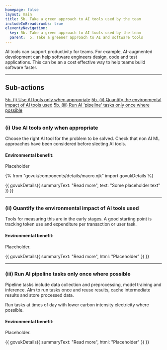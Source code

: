 ```yaml
---
homepage: false
layout: main
title: 5b. Take a green approach to AI tools used by the team
includeInBreadcrumbs: true
eleventyNavigation:
  key: 5b. Take a green approach to AI tools used by the team
  parent:  5. Take a greener approach to AI and software tools
---
```

AI tools can support productivity for teams. For example, AI-augmented development can help software engineers design, code and test applications. This can be an a cost effective way to help teams build software faster.

* * *

## Sub-actions

[5b. (i) Use AI tools only when appropriate](#(i)-use-ai-tools-only-when-appropriate)
[5b. (ii) Quantify the environmental impact of AI tools used](#(ii)-quantify-the-environmental-impact-of-ai-tools-used)
[5b. (iii) Run AI 'pipeline' tasks only once where possible](#(iii)-run-ai-pipeline-tasks-only-once-where-possible)

* * *

###  (i) Use AI tools only when appropriate

Choose the right AI tool for the problem to be solved.
Check that non AI ML approaches have been considered before slecting AI tools.

#### Environmental benefit: 
Placeholder

{% from "govuk/components/details/macro.njk" import govukDetails %}

{{ govukDetails({
  summaryText: "Read more",
  text: "Some placeholder text"
}) }}
* * *

###  (ii) Quantify the environmental impact of AI tools used

Tools for measuring this are in the early stages. A good starting point is tracking token use and expenditure per transaction or user task.

#### Environmental benefit: 
Placeholder.

{{ govukDetails({
  summaryText: "Read more",
  html: "Placeholder"
}) }}

* * *

###  (iii) Run AI pipeline tasks only once where possible

Pipeline tasks include data collection and preprocessing, model training and inference. AIm to run tasks once and reuse results, cache intermediate results and store processed data.

Run tasks at times of day with lower carbon intensity electricity where possible.

#### Environmental benefit: 
Placeholder.

{{ govukDetails({
  summaryText: "Read more",
  html: "Placeholder"
}) }}
